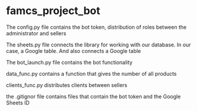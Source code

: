 # famcs_project_bot

The config.py file contains the bot token, distribution of roles between the
administrator and sellers

The sheets.py file connects the library for working with our database. In our
case, a Google table. And also connects a Google table

The bot_launch.py ​​file contains the bot functionality

data_func.py contains a function that gives the number of all products

clients_func.py distributes clients between sellers

the .gitignor file contains files that contain the bot token and the Google Sheets ID